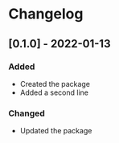 # Changelog

## [0.1.0] - 2022-01-13

### Added

- Created the package
- Added a second line

### Changed

- Updated the package
